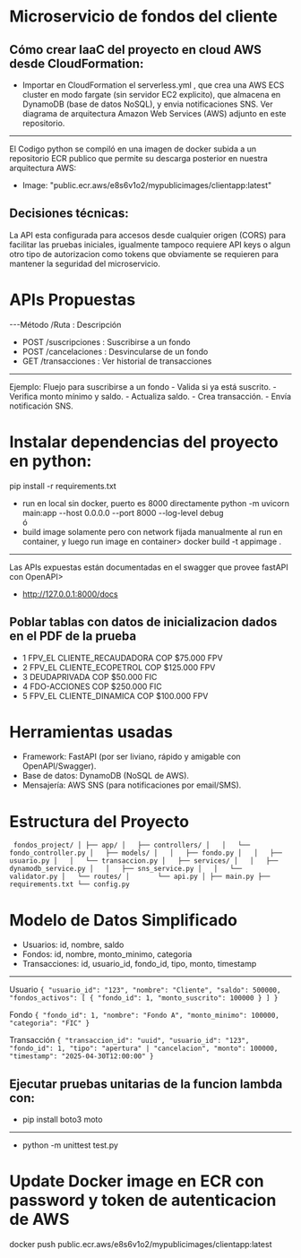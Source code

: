 # Microservicio de fondos del cliente

## Cómo crear IaaC del proyecto en cloud AWS desde CloudFormation:
- Importar en CloudFormation el serverless.yml , que crea una AWS ECS cluster en modo fargate (sin servidor EC2 explicito), que almacena en DynamoDB (base de datos NoSQL), y envia notificaciones SNS. Ver diagrama de arquitectura Amazon Web Services (AWS) adjunto en este repositorio.
---
El Codigo python se compiló en una imagen de docker subida a un repositorio ECR publico que permite su descarga posterior en nuestra arquitectura AWS:
- Image: "public.ecr.aws/e8s6v1o2/mypublicimages/clientapp:latest"

## Decisiones técnicas:
La API esta configurada para accesos desde cualquier origen (CORS) para facilitar las pruebas iniciales, igualmente tampoco requiere API keys o algun otro tipo de autorizacion como tokens que obviamente se requieren para mantener la seguridad del microservicio.

# APIs Propuestas 
---Método    /Ruta      : Descripción
- POST	/suscripciones	: Suscribirse a un fondo
- POST	/cancelaciones	: Desvincularse de un fondo
- GET	/transacciones	: Ver historial de transacciones

---
Ejemplo: Fluejo para suscribirse a un fondo
    - Valida si ya está suscrito.
    - Verifica monto mínimo y saldo.
    - Actualiza saldo.
    - Crea transacción.
    - Envía notificación SNS.

# Instalar dependencias del proyecto en python:
pip install -r requirements.txt

- run en local sin docker, puerto es 8000 directamente
python -m uvicorn main:app --host 0.0.0.0 --port 8000 --log-level debug  
ó
- build image solamente pero con network fijada manualmente al run en container, y luego run image en container>
docker build -t appimage . 
---

Las APIs expuestas están documentadas en el swagger que provee fastAPI con OpenAPI> 
- http://127.0.0.1:8000/docs

## Poblar tablas con datos de inicializacion dados en el PDF de la prueba
- 1 FPV_EL CLIENTE_RECAUDADORA COP $75.000 FPV
- 2 FPV_EL CLIENTE_ECOPETROL COP $125.000 FPV
- 3 DEUDAPRIVADA COP $50.000 FIC
- 4 FDO-ACCIONES COP $250.000 FIC
- 5 FPV_EL CLIENTE_DINAMICA COP $100.000 FPV

# Herramientas usadas
- Framework: FastAPI (por ser liviano, rápido y amigable con OpenAPI/Swagger).
- Base de datos: DynamoDB (NoSQL de AWS).
- Mensajería: AWS SNS (para notificaciones por email/SMS).

# Estructura del Proyecto
``
fondos_project/
│
├── app/
│   ├── controllers/
│   │   └── fondo_controller.py
│   ├── models/
│   │   ├── fondo.py
│   │   ├── usuario.py
│   │   └── transaccion.py
│   ├── services/
│   │   ├── dynamodb_service.py
│   │   ├── sns_service.py
│   │   └── validator.py
│   └── routes/
│       └── api.py
│
├── main.py
├── requirements.txt
└── config.py``

# Modelo de Datos Simplificado
- Usuarios: id, nombre, saldo
- Fondos: id, nombre, monto_minimo, categoria
- Transacciones: id, usuario_id, fondo_id, tipo, monto, timestamp

---
Usuario
``{
  "usuario_id": "123",
  "nombre": "Cliente",
  "saldo": 500000,
  "fondos_activos": [
    {
      "fondo_id": 1,
      "monto_suscrito": 100000
    }
  ]
}``

Fondo
``{
  "fondo_id": 1,
  "nombre": "Fondo A",
  "monto_minimo": 100000,
  "categoria": "FIC"
}``

Transacción
``{
  "transaccion_id": "uuid",
  "usuario_id": "123",
  "fondo_id": 1,
  "tipo": "apertura" | "cancelacion",
  "monto": 100000,
  "timestamp": "2025-04-30T12:00:00"
}``

## Ejecutar pruebas unitarias de la funcion lambda con:
- pip install boto3 moto
---
- python -m unittest test.py

# Update Docker image en ECR con password y token de autenticacion de AWS 
docker push public.ecr.aws/e8s6v1o2/mypublicimages/clientapp:latest







